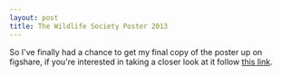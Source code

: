 ```yaml
---
layout: post
title: The Wildlife Society Poster 2013
---
```


So I've finally had a chance to get my final copy of the poster up on figshare, if you're interested in taking a closer look at it follow [this link](http://figshare.com/articles/The_Ecology_of_Fall_Migrating_Sora_in_Missouri/840571).
